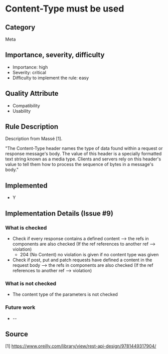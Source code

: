 # Content-Type must be used

## Category

Meta

## Importance, severity, difficulty

* Importance: high
* Severity: critical
* Difficulty to implement the rule: easy

## Quality Attribute

* Compatibility
* Usability

## Rule Description

Description from Massé [1].

"The Content-Type header names the type of data found within a request or response message's body. The value of this header is a specially formatted text string known as a media type. Clients and servers rely on this header's value to tell them how to process the sequence of bytes in a message's body."

## Implemented

* Y

## Implementation Details (Issue #9)

### What is checked

* Check if every response contains a defined content --> the refs in components are also checked (If the ref references to another ref --> violation)
  * 204 (No Content) no violation is given if no content type was given
* Check if post, put and patch requests have defined a content in the request body --> the refs in components are also checked (If the ref references to another ref --> violation)

### What is not checked

* The content type of the parameters is not checked

### Future work

* --

## Source

[1] https://www.oreilly.com/library/view/rest-api-design/9781449317904/